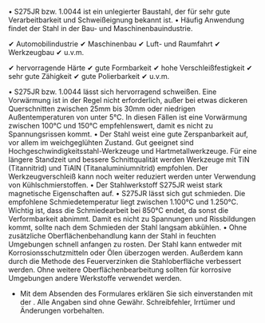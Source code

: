 • S275JR bzw. 1.0044 ist ein unlegierter Baustahl, der für sehr gute
Verarbeitbarkeit und Schweißeignung bekannt ist. • Häufig Anwendung findet der
Stahl in der Bau- und Maschinenbauindustrie.

✔ Automobilindustrie ✔ Maschinenbau ✔ Luft- und Raumfahrt ✔ Werkzeugbau ✔ u.v.m.

✔ hervorragende Härte ✔ gute Formbarkeit ✔ hohe Verschleißfestigkeit ✔ sehr gute
Zähigkeit ✔ gute Polierbarkeit ✔ u.v.m.

• S275JR bzw. 1.0044 lässt sich hervorragend schweißen. Eine Vorwärmung ist in
der Regel nicht erforderlich, außer bei etwas dickeren Querschnitten zwischen
25mm bis 30mm oder niedrigen Außentemperaturen von unter 5°C. In diesen Fällen
ist eine Vorwärmung zwischen 100°C und 150°C empfehlenswert, damit es nicht zu
Spannungsrissen kommt. • Der Stahl weist eine gute Zerspanbarkeit auf, vor allem
im weichgeglühten Zustand. Gut geeignet sind Hochgeschwindigkeitsstahl-Werkzeuge
und Hartmetallwerkzeuge. Für eine längere Standzeit und bessere Schnittqualität
werden Werkzeuge mit TiN (Titannitrid) und TiAlN (Titanaluminiumnitrid)
empfohlen. Der Werkzeugverschleiß kann noch weiter reduziert werden unter
Verwendung von Kühlschmierstoffen. • Der Stahlwerkstoff S275JR weist stark
magnetische Eigenschaften auf. • S275JR lässt sich gut schmieden. Die empfohlene
Schmiedetemperatur liegt zwischen 1.100°C und 1.250°C. Wichtig ist, dass die
Schmiedearbeit bei 850°C endet, da sonst die Verformbarkeit abnimmt. Damit es
nicht zu Spannungen und Rissbildungen kommt, sollte nach dem Schmieden der Stahl
langsam abkühlen. • Ohne zusätzliche Oberflächenbehandlung kann der Stahl in
feuchten Umgebungen schnell anfangen zu rosten. Der Stahl kann entweder mit
Korrosionsschutzmitteln oder Ölen überzogen werden. Außerdem kann durch die
Methode des Feuerverzinken die Stahloberfläche verbessert werden. Ohne weitere
Oberflächenbearbeitung sollten für korrosive Umgebungen andere Werkstoffe
verwendet werden.

* Mit dem Absenden des Formulares erklären Sie sich einverstanden mit der .
Alle Angaben sind ohne Gewähr. Schreibfehler, Irrtümer und Änderungen
vorbehalten.

